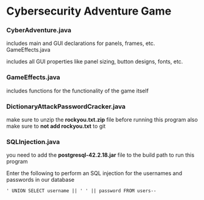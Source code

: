 # Cybersecurity Adventure Game  
  
### CyberAdventure.java  

 includes main and GUI declarations for panels, frames, etc.  
GameEffects.java  
  
 includes all GUI properties like panel sizing, button designs, fonts,   etc.  
  
### GameEffects.java  
  
 includes functions for the functionality of the game itself
 
### DictionaryAttackPasswordCracker.java  
  
 make sure to unzip the **rockyou.txt.zip** file before running this program also make sure to **not add rockyou.txt** to git 
 
### SQLInjection.java  

 you need to add the **postgresql-42.2.18.jar** file to the build path to run this program 
 
 Enter the following to perform an SQL injection for the usernames and passwords in our database 
 ``` 
 ' UNION SELECT username || ' ' || password FROM users-- 
 ```
